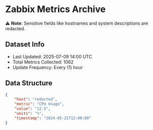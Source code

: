 # Zabbix Metrics Archive

⚠️ **Note**: Sensitive fields like hostnames and system descriptions are redacted.

## Dataset Info
- Last Updated: 2025-07-09 14:00 UTC
- Total Metrics Collected: 1062
- Update Frequency: Every (1) hour

## Data Structure
```json
{
    "host": "redacted",
    "metric": "CPU Usage",
    "value": "12.5",
    "units": "%",
    "timestamp": "2024-05-21T12:00:00"
}
```
